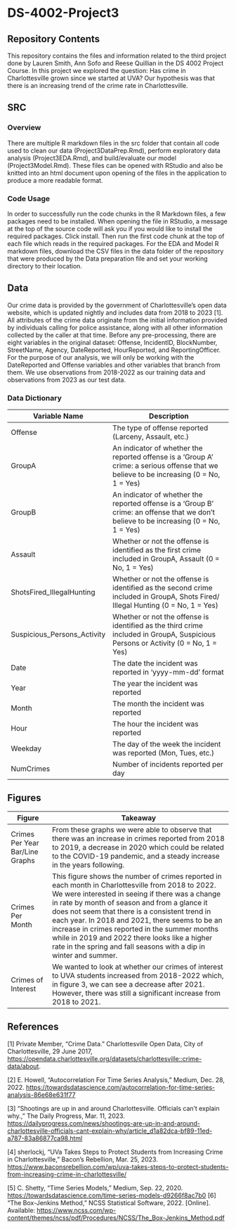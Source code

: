 # DS-4002-Project3


## Repository Contents
This repository contains the files and information related to the third project done by Lauren Smith, Ann Sofo and Reese Quillian in the DS 4002 Project Course. In this project we explored the question: Has crime in Charlottesville grown since we started at UVA? Our hypothesis was that there is an increasing trend of the crime rate in Charlottesville.


## SRC


### Overview
There are multiple R markdown files in the src folder that contain all code used to clean our data (Project3DataPrep.Rmd), perform exploratory data analysis (Project3EDA.Rmd), and build/evaluate our model (Project3Model.Rmd). These files can be opened with RStudio and also be knitted into an html document upon opening of the files in the application to produce a more readable format. 


### Code Usage
In order to successfully run the code chunks in the R Markdown files, a few packages need to be installed. When opening the file in RStudio, a message at the top of the source code will ask you if you would like to install the required packages. Click install. Then run the first code chunk at the top of each file which reads in the required packages. For the EDA and Model R markdown files, download the CSV files in the data folder of the repository that were produced by the Data preparation file and set your working directory to their location.

## Data
Our crime data is provided by the government of Charlottesville’s open data website, which is updated nightly and includes data from 2018 to 2023 [1]. All attributes of the crime data originate from the initial information provided by individuals calling for police assistance, along with all other information collected by the caller at that time. Before any pre-processing, there are eight variables in the original dataset: Offense, IncidentID, BlockNumber, StreetName, Agency, DateReported, HourReported, and ReportingOfficer. For the purpose of our analysis, we will only be working with the DateReported and Offense variables and other variables that branch from them. We use observations from 2018-2022 as our training data and observations from 2023 as our test data.

### Data Dictionary
| Variable Name  | Description  |
|---|---|
| Offense  | The type of offense reported (Larceny, Assault, etc.)  |
| GroupA  | An indicator of whether the reported offense is a ‘Group A’ crime: a serious offense that we believe to be increasing (0 = No, 1 = Yes)  |
| GroupB  | An indicator of whether the reported offense is a ‘Group B’ crime: an offense that we don’t believe to be increasing (0 = No, 1 = Yes)  |
| Assault  | Whether or not the offense is identified as the first crime included in GroupA, Assault (0 = No, 1 = Yes) |
| ShotsFired_IllegalHunting  | Whether or not the offense is identified as the second crime included in GroupA, Shots Fired/ Illegal Hunting  (0 = No, 1 = Yes)  |
| Suspicious_Persons_Activity  | Whether or not the offense is identified as the third crime included in GroupA, Suspicious Persons or Activity  (0 = No, 1 = Yes) |
|  Date | The date the incident was reported in ‘yyyy-mm-dd’ format  |
| Year  | The year the incident was reported  |
|  Month | The month the incident was reported  |
| Hour  | The hour the incident was reported  |
| Weekday  | The day of the week the incident was reported (Mon, Tues, etc.) |
| NumCrimes | Number of incidents reported per day |



## Figures
| Figure  | Takeaway  |
|---|---|
| Crimes Per Year Bar/Line Graphs | From these graphs we were able to observe that there was an increase in crimes reported from 2018 to 2019, a decrease in 2020 which could be related to the COVID-19 pandemic, and a steady increase in the years following. |
| Crimes Per Month |  This figure shows the number of crimes reported in each month in Charlottesville from 2018 to 2022. We were interested in seeing if there was a change in rate by month of season and from a glance it does not seem that there is a consistent trend in each year. In 2018 and 2021, there seems to be an increase in crimes reported in the summer months while in 2019 and 2022 there looks like a higher rate in the spring and fall seasons with a dip in winter and summer. |
| Crimes of Interest | We wanted to look at whether our crimes of interest to UVA students increased from 2018-2022 which, in figure 3, we can see a  decrease after 2021. However, there was still a significant increase from 2018 to 2021. |


## References
[1] Private Member, “Crime Data.” Charlottesville Open Data, City of Charlottesville, 29 June 2017, https://opendata.charlottesville.org/datasets/charlottesville::crime-data/about. 

[2] E. Howell, “Autocorrelation For Time Series Analysis,” Medium, Dec. 28, 2022. https://towardsdatascience.com/autocorrelation-for-time-series-analysis-86e68e631f77 

[3] “Shootings are up in and around Charlottesville. Officials can’t explain why.,” The Daily Progress, Mar. 11, 2023. https://dailyprogress.com/news/shootings-are-up-in-and-around-charlottesville-officials-cant-explain-why/article_d1a82dca-bf89-11ed-a787-83a86877ca98.html 

[4] sherlockj, “UVa Takes Steps to Protect Students from Increasing Crime in Charlottesville,” Bacon’s Rebellion, Mar. 25, 2023. https://www.baconsrebellion.com/wp/uva-takes-steps-to-protect-students-from-increasing-crime-in-charlottesville/ 

[5] C. Shetty, “Time Series Models,” Medium, Sep. 22, 2020. https://towardsdatascience.com/time-series-models-d9266f8ac7b0 
‌
[6] “The Box-Jenkins Method,” NCSS Statistical Software, 2022. [Online]. Available: https://www.ncss.com/wp-content/themes/ncss/pdf/Procedures/NCSS/The_Box-Jenkins_Method.pdf 


